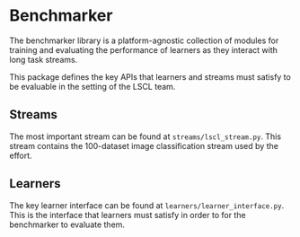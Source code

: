 # Benchmarker

The benchmarker library is a platform-agnostic collection of modules for
training and evaluating the performance of learners as they interact with long
task streams.

This package defines the key APIs that learners and streams must satisfy to be
evaluable in the setting of the LSCL team.

## Streams

The most important stream can be found at `streams/lscl_stream.py`. This stream
contains the 100-dataset image classification stream used by the effort.

## Learners

The key learner interface can be found at
`learners/learner_interface.py`. This is the interface that learners
must satisfy in order to for the benchmarker to evaluate them.
